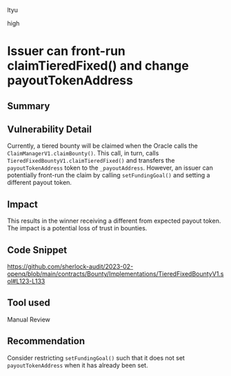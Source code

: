 ltyu

high

# Issuer can front-run claimTieredFixed() and change payoutTokenAddress

## Summary

## Vulnerability Detail
Currently, a tiered bounty will be claimed when the Oracle calls the `ClaimManagerV1.claimBounty()`. This call, in turn, calls `TieredFixedBountyV1.claimTieredFixed()` and transfers the `payoutTokenAddress` token to the `_payoutAddress`. However, an issuer can potentially front-run the claim by calling `setFundingGoal()` and setting a different payout token. 

## Impact
This results in the winner receiving a different from expected payout token. The impact is a potential loss of trust in bounties.

## Code Snippet
https://github.com/sherlock-audit/2023-02-openq/blob/main/contracts/Bounty/Implementations/TieredFixedBountyV1.sol#L123-L133

## Tool used

Manual Review

## Recommendation
Consider restricting `setFundingGoal()` such that it does not set `payoutTokenAddress` when it has already been set.